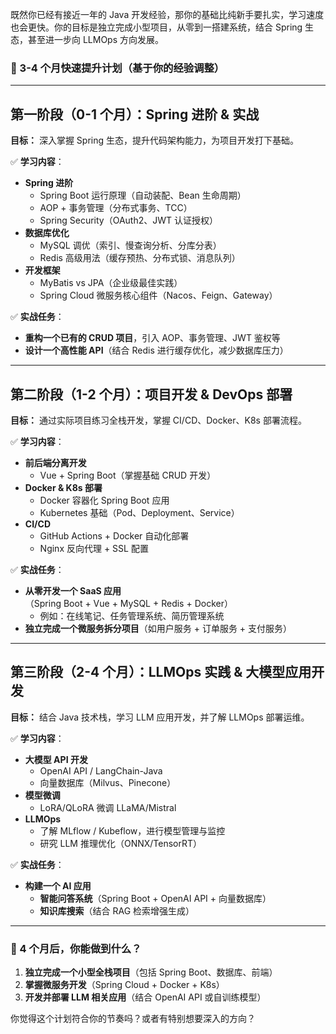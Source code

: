 既然你已经有接近一年的 Java 开发经验，那你的基础比纯新手要扎实，学习速度也会更快。你的目标是独立完成小型项目，从零到一搭建系统，结合 Spring 生态，甚至进一步向 LLMOps 方向发展。

### **📅 3-4 个月快速提升计划**（基于你的经验调整）

---

## **第一阶段（0-1 个月）：Spring 进阶 & 实战**
**目标：** 深入掌握 Spring 生态，提升代码架构能力，为项目开发打下基础。

✅ **学习内容**：
- **Spring 进阶**
    - Spring Boot 运行原理（自动装配、Bean 生命周期）
    - AOP + 事务管理（分布式事务、TCC）
    - Spring Security（OAuth2、JWT 认证授权）
- **数据库优化**
    - MySQL 调优（索引、慢查询分析、分库分表）
    - Redis 高级用法（缓存预热、分布式锁、消息队列）
- **开发框架**
    - MyBatis vs JPA（企业级最佳实践）
    - Spring Cloud 微服务核心组件（Nacos、Feign、Gateway）

✅ **实战任务**：
- **重构一个已有的 CRUD 项目**，引入 AOP、事务管理、JWT 鉴权等
- **设计一个高性能 API**（结合 Redis 进行缓存优化，减少数据库压力）

---

## **第二阶段（1-2 个月）：项目开发 & DevOps 部署**
**目标：** 通过实际项目练习全栈开发，掌握 CI/CD、Docker、K8s 部署流程。

✅ **学习内容**：
- **前后端分离开发**
    - Vue + Spring Boot（掌握基础 CRUD 开发）
- **Docker & K8s 部署**
    - Docker 容器化 Spring Boot 应用
    - Kubernetes 基础（Pod、Deployment、Service）
- **CI/CD**
    - GitHub Actions + Docker 自动化部署
    - Nginx 反向代理 + SSL 配置

✅ **实战任务**：
- **从零开发一个 SaaS 应用**（Spring Boot + Vue + MySQL + Redis + Docker）
    - 例如：在线笔记、任务管理系统、简历管理系统
- **独立完成一个微服务拆分项目**（如用户服务 + 订单服务 + 支付服务）

---

## **第三阶段（2-4 个月）：LLMOps 实践 & 大模型应用开发**
**目标：** 结合 Java 技术栈，学习 LLM 应用开发，并了解 LLMOps 部署运维。

✅ **学习内容**：
- **大模型 API 开发**
    - OpenAI API / LangChain-Java
    - 向量数据库（Milvus、Pinecone）
- **模型微调**
    - LoRA/QLoRA 微调 LLaMA/Mistral
- **LLMOps**
    - 了解 MLflow / Kubeflow，进行模型管理与监控
    - 研究 LLM 推理优化（ONNX/TensorRT）

✅ **实战任务**：
- **构建一个 AI 应用**
    - **智能问答系统**（Spring Boot + OpenAI API + 向量数据库）
    - **知识库搜索**（结合 RAG 检索增强生成）

---

### **🎯 4 个月后，你能做到什么？**
1. **独立完成一个小型全栈项目**（包括 Spring Boot、数据库、前端）
2. **掌握微服务开发**（Spring Cloud + Docker + K8s）
3. **开发并部署 LLM 相关应用**（结合 OpenAI API 或自训练模型）

你觉得这个计划符合你的节奏吗？或者有特别想要深入的方向？